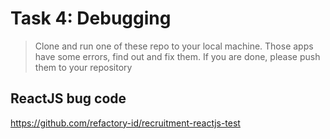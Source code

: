 # **Task 4: Debugging**

> Clone and run one of these repo to your local machine. Those apps have some errors, find out and fix them. If you are done, please push them to your repository

## ReactJS bug code
https://github.com/refactory-id/recruitment-reactjs-test